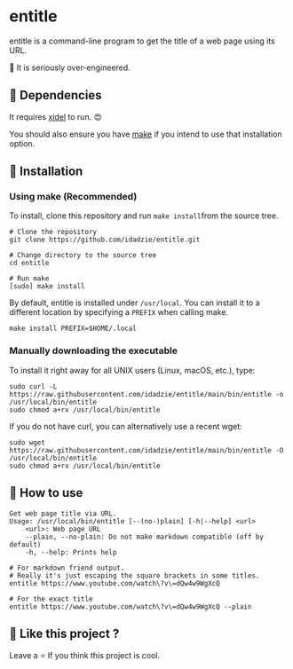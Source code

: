 # entitle

entitle is a command-line program to get the title of a web page using its URL.

:shushing_face: It is seriously over-engineered.



## :luggage: Dependencies

It requires [xidel](https://github.com/benibela/xidel) to run. :heart_eyes:

You should also ensure you have [make](https://www.gnu.org/software/make) if you intend to use that installation option.



## :floppy_disk: Installation

### Using make (Recommended)

To install, clone this repository and run `make install`from the source tree.

```shell
# Clone the repository
git clone https://github.com/idadzie/entitle.git

# Change directory to the source tree
cd entitle

# Run make
[sudo] make install
```

By default, entitle is installed under `/usr/local`. You can install it to a different location by specifying a `PREFIX` when calling make.

```shell
make install PREFIX=$HOME/.local
```



### Manually downloading the executable

To install it right away for all UNIX users (Linux, macOS, etc.), type:

```shell
sudo curl -L https://raw.githubusercontent.com/idadzie/entitle/main/bin/entitle -o /usr/local/bin/entitle
sudo chmod a+rx /usr/local/bin/entitle
```

If you do not have curl, you can alternatively use a recent wget:

```shell
sudo wget https://raw.githubusercontent.com/idadzie/entitle/main/bin/entitle -O /usr/local/bin/entitle
sudo chmod a+rx /usr/local/bin/entitle
```



## :rocket: How to use

```
Get web page title via URL.
Usage: /usr/local/bin/entitle [--(no-)plain] [-h|--help] <url>
	<url>: Web page URL
	--plain, --no-plain: Do not make markdown compatible (off by default)
	-h, --help: Prints help
```

```shell
# For markdown friend output.
# Really it's just escaping the square brackets in some titles.
entitle https://www.youtube.com/watch\?v\=dQw4w9WgXcQ

# For the exact title
entitle https://www.youtube.com/watch\?v\=dQw4w9WgXcQ --plain
```



## :sparkling_heart: Like this project ?

Leave a :star: If you think this project is cool.